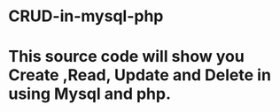 # CRUD-in-mysql-php
<h1>This source code will show you Create ,Read, Update and Delete in using Mysql and php.</h1>
